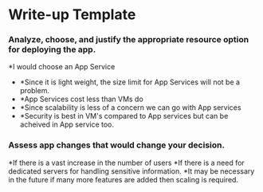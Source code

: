 # Write-up Template

### Analyze, choose, and justify the appropriate resource option for deploying the app.

*I would choose an App Service
- *Since it is light weight, the size limit for App Services will not be a problem.
- *App Services cost less than VMs do
- *Since scalability is less of a concern we can go with App services
- *Security is best in VM's compared to App services but can be acheived in App service too.



### Assess app changes that would change your decision.

*If there is a vast increase in the number of users
*If there is a need for dedicated servers for handling sensitive information.
*It may be necessary in the future if many more features are added then scaling is required.
